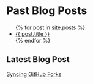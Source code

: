 # Past Blog Posts
<ul>
  {% for post in site.posts %}
  <li>
    <a href="{{ post.url }}">{{ post.title }}</a>
  </li>
  {% endfor %}
</ul>
<!-- -->

## Latest Blog Post

[Syncing GitHub Forks](https://mrgeislinger.medium.com/syncing-github-forks-42306190bf91)

